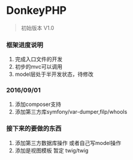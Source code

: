 # DonkeyPHP #

> 初始版本 V1.0


### 框架进度说明 ###

1. 完成入口文件的开发
2. 初步的mvc可以调用
3. model层处于半开发状态，待修改


### 2016/09/01 ###

1. 添加composer支持
2. 添加第三方库symfony/var-dumper,filp/whools

### 接下来的要做的东西

1. 添加第三方数据库操作 或者自己写model操作
2. 添加是视图模板 暂定 twig/twig

